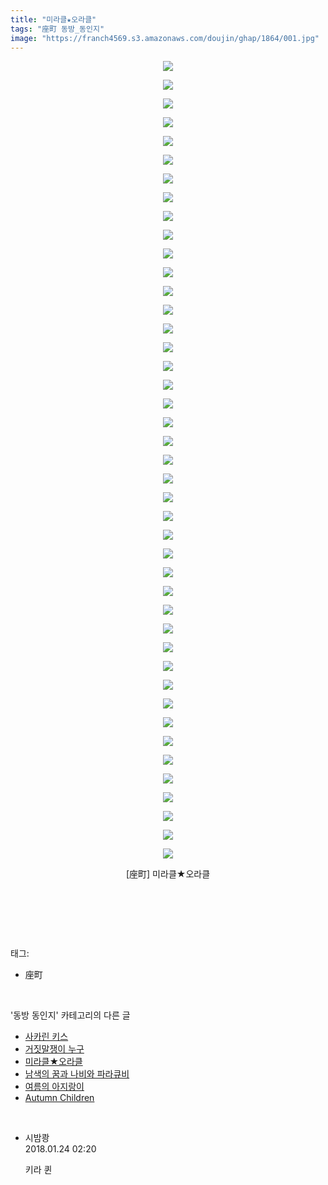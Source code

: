 ```yaml
---
title: "미라클★오라클"
tags: "座町 동방_동인지"
image: "https://franch4569.s3.amazonaws.com/doujin/ghap/1864/001.jpg"
---
```

<div class="article">
<p style="text-align: center; clear: none; float: none;"><img src="{{ site.imgserver2 }}/ghap/1864/001.jpg"/></p>
<p style="text-align: center; clear: none; float: none;"><img src="{{ site.imgserver2 }}/ghap/1864/002.jpg"/></p>
<p style="text-align: center; clear: none; float: none;"><img src="{{ site.imgserver2 }}/ghap/1864/003.jpg"/></p>
<p style="text-align: center; clear: none; float: none;"><img src="{{ site.imgserver2 }}/ghap/1864/004.jpg"/></p>
<p style="text-align: center; clear: none; float: none;"><img src="{{ site.imgserver2 }}/ghap/1864/005.jpg"/></p>
<p style="text-align: center; clear: none; float: none;"><img src="{{ site.imgserver2 }}/ghap/1864/006.jpg"/></p>
<p style="text-align: center; clear: none; float: none;"><img src="{{ site.imgserver2 }}/ghap/1864/007.jpg"/></p>
<p style="text-align: center; clear: none; float: none;"><img src="{{ site.imgserver2 }}/ghap/1864/008.jpg"/></p>
<p style="text-align: center; clear: none; float: none;"><img src="{{ site.imgserver2 }}/ghap/1864/009.jpg"/></p>
<p style="text-align: center; clear: none; float: none;"><img src="{{ site.imgserver2 }}/ghap/1864/010.jpg"/></p>
<p style="text-align: center; clear: none; float: none;"><img src="{{ site.imgserver2 }}/ghap/1864/011.jpg"/></p>
<p style="text-align: center; clear: none; float: none;"><img src="{{ site.imgserver2 }}/ghap/1864/012.jpg"/></p>
<p style="text-align: center; clear: none; float: none;"><img src="{{ site.imgserver2 }}/ghap/1864/013.jpg"/></p>
<p style="text-align: center; clear: none; float: none;"><img src="{{ site.imgserver2 }}/ghap/1864/014.jpg"/></p>
<p style="text-align: center; clear: none; float: none;"><img src="{{ site.imgserver2 }}/ghap/1864/015.jpg"/></p>
<p style="text-align: center; clear: none; float: none;"><img src="{{ site.imgserver2 }}/ghap/1864/016.jpg"/></p>
<p style="text-align: center; clear: none; float: none;"><img src="{{ site.imgserver2 }}/ghap/1864/017.jpg"/></p>
<p style="text-align: center; clear: none; float: none;"><img src="{{ site.imgserver2 }}/ghap/1864/018.jpg"/></p>
<p style="text-align: center; clear: none; float: none;"><img src="{{ site.imgserver2 }}/ghap/1864/019.jpg"/></p>
<p style="text-align: center; clear: none; float: none;"><img src="{{ site.imgserver2 }}/ghap/1864/020.jpg"/></p>
<p style="text-align: center; clear: none; float: none;"><img src="{{ site.imgserver2 }}/ghap/1864/021.jpg"/></p>
<p style="text-align: center; clear: none; float: none;"><img src="{{ site.imgserver2 }}/ghap/1864/022.jpg"/></p>
<p style="text-align: center; clear: none; float: none;"><img src="{{ site.imgserver2 }}/ghap/1864/023.jpg"/></p>
<p style="text-align: center; clear: none; float: none;"><img src="{{ site.imgserver2 }}/ghap/1864/024.jpg"/></p>
<p style="text-align: center; clear: none; float: none;"><img src="{{ site.imgserver2 }}/ghap/1864/025.jpg"/></p>
<p style="text-align: center; clear: none; float: none;"><img src="{{ site.imgserver2 }}/ghap/1864/026.jpg"/></p>
<p style="text-align: center; clear: none; float: none;"><img src="{{ site.imgserver2 }}/ghap/1864/027.jpg"/></p>
<p style="text-align: center; clear: none; float: none;"><img src="{{ site.imgserver2 }}/ghap/1864/028.jpg"/></p>
<p style="text-align: center; clear: none; float: none;"><img src="{{ site.imgserver2 }}/ghap/1864/029.jpg"/></p>
<p style="text-align: center; clear: none; float: none;"><img src="{{ site.imgserver2 }}/ghap/1864/030.jpg"/></p>
<p style="text-align: center; clear: none; float: none;"><img src="{{ site.imgserver2 }}/ghap/1864/031.jpg"/></p>
<p style="text-align: center; clear: none; float: none;"><img src="{{ site.imgserver2 }}/ghap/1864/032.jpg"/></p>
<p style="text-align: center; clear: none; float: none;"><img src="{{ site.imgserver2 }}/ghap/1864/033.jpg"/></p>
<p style="text-align: center; clear: none; float: none;"><img src="{{ site.imgserver2 }}/ghap/1864/034.jpg"/></p>
<p style="text-align: center; clear: none; float: none;"><img src="{{ site.imgserver2 }}/ghap/1864/035.jpg"/></p>
<p style="text-align: center; clear: none; float: none;"><img src="{{ site.imgserver2 }}/ghap/1864/036.jpg"/></p>
<p style="text-align: center; clear: none; float: none;"><img src="{{ site.imgserver2 }}/ghap/1864/037.jpg"/></p>
<p style="text-align: center; clear: none; float: none;"><img src="{{ site.imgserver2 }}/ghap/1864/038.jpg"/></p>
<p style="text-align: center; clear: none; float: none;"><img src="{{ site.imgserver2 }}/ghap/1864/039.jpg"/></p>
<p style="text-align: center; clear: none; float: none;"><img src="{{ site.imgserver2 }}/ghap/1864/040.jpg"/></p>
<p style="text-align: center; clear: none; float: none;"><img src="{{ site.imgserver2 }}/ghap/1864/041.jpg"/></p>
<p style="text-align: center; clear: none; float: none;"><img src="{{ site.imgserver2 }}/ghap/1864/042.jpg"/></p>
<p style="text-align: center; clear: none; float: none;"><img src="{{ site.imgserver2 }}/ghap/1864/043.jpg"/></p>
<p style="text-align: center; clear: none; float: none;">[座町] 미라클★오라클</p>
<p style="text-align: center; clear: none; float: none;"><br/></p>
<p><br/></p>
</div><br/>
<div class="tagTrail">
<p>태그: </p>
<ul>
<li>座町</li>
</ul>
</div><br/>
<div class="another">
<p>'동방 동인지' 카테고리의 다른 글</p>
<ul>
<li><a href="/ghap_1866">사카린 키스</a></li>
<li><a href="/ghap_1865">거짓말쟁이 누구</a></li>
<li><a href="/ghap_1864">미라클★오라클</a></li>
<li><a href="/ghap_1863">남색의 꿈과 나비와 파라큐비</a></li>
<li><a href="/ghap_1858">여름의 아지랑이</a></li>
<li><a href="/ghap_1857">Autumn Children</a></li>
</ul>
</div><br/>
<div class="cb_module cb_fluid">
<div class="cb_wrt cb_profile">
<div class="comment">
<ul>
<li class="cb_thumb_off" id="comment15181387">
<div class="cb_comment_area">
<div class="cb_info_area">
<div class="cb_section">
<span class="cb_nick_name">시밤쾅</span>
</div>
<div class="cb_section">
<span class="cb_date">2018.01.24 02:20 </span>
</div>
</div>
<div class="cb_dsc_comment">
<p class="cb_dsc">
											키라 퀸
										</p>
</div>
</div></li>
</ul>
</div>
</div><!-- commentList close -->
</div><br/>
